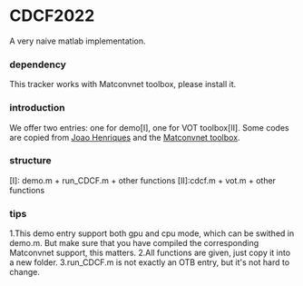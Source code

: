 # CDCF2022
A very naive matlab implementation.
### dependency
This tracker works with Matconvnet toolbox, please install it.
### introduction 
We offer two entries: one for demo[I], one for VOT toolbox[II]. Some codes are copied from [Joao Henriques](https://www.robots.ox.ac.uk/~joao/) and the [Matconvnet toolbox](https://www.vlfeat.org/matconvnet/).
### structure
[I]: demo.m + run_CDCF.m + other functions
[II]:cdcf.m + vot.m + other functions
### tips
1.This demo entry support both gpu and cpu mode, which can be swithed in demo.m. But make sure that you have compiled the corresponding Matconvnet support, this matters.
2.All functions are given, just copy it into a new folder.
3.run_CDCF.m is not exactly an OTB entry, but it's not hard to change.
